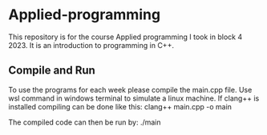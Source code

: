 # Applied-programming
This repository is for the course Applied programming I took in block 4 2023. It is an introduction to programming in C++.

## Compile and Run
To use the programs for each week please compile the main.cpp file.
Use wsl command in windows terminal to simulate a linux machine. If clang++ is installed compiling can be done like this:   clang++ main.cpp -o main

The compiled code can then be run by:   ./main
